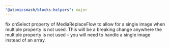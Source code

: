 ```yaml
---
"@atomicsmash/blocks-helpers": major
---
```


fix onSelect property of MediaReplaceFlow to allow for a single image when multiple property is not used. This will be a breaking change anywhere the multiple property is not used – you will need to handle a single image instead of an array.
